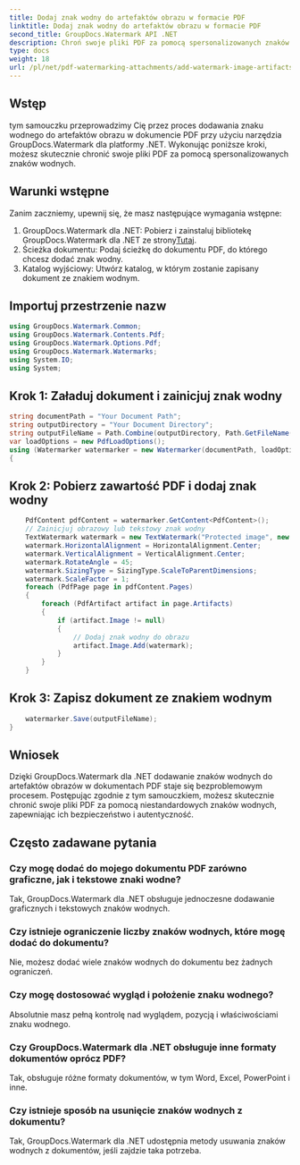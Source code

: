 ```yaml
---
title: Dodaj znak wodny do artefaktów obrazu w formacie PDF
linktitle: Dodaj znak wodny do artefaktów obrazu w formacie PDF
second_title: GroupDocs.Watermark API .NET
description: Chroń swoje pliki PDF za pomocą spersonalizowanych znaków wodnych za pomocą GroupDocs.Watermark dla .NET. Z łatwością dodawaj tekstowe lub graficzne znaki wodne do artefaktów graficznych w dokumentach PDF.
type: docs
weight: 18
url: /pl/net/pdf-watermarking-attachments/add-watermark-image-artifacts-pdf/
---
```

## Wstęp
tym samouczku przeprowadzimy Cię przez proces dodawania znaku wodnego do artefaktów obrazu w dokumencie PDF przy użyciu narzędzia GroupDocs.Watermark dla platformy .NET. Wykonując poniższe kroki, możesz skutecznie chronić swoje pliki PDF za pomocą spersonalizowanych znaków wodnych.
## Warunki wstępne
Zanim zaczniemy, upewnij się, że masz następujące wymagania wstępne:
1.  GroupDocs.Watermark dla .NET: Pobierz i zainstaluj bibliotekę GroupDocs.Watermark dla .NET ze strony[Tutaj](https://releases.groupdocs.com/Watermark/net/).
2. Ścieżka dokumentu: Podaj ścieżkę do dokumentu PDF, do którego chcesz dodać znak wodny.
3. Katalog wyjściowy: Utwórz katalog, w którym zostanie zapisany dokument ze znakiem wodnym.

## Importuj przestrzenie nazw
```csharp
using GroupDocs.Watermark.Common;
using GroupDocs.Watermark.Contents.Pdf;
using GroupDocs.Watermark.Options.Pdf;
using GroupDocs.Watermark.Watermarks;
using System.IO;
using System;
```
## Krok 1: Załaduj dokument i zainicjuj znak wodny
```csharp
string documentPath = "Your Document Path";
string outputDirectory = "Your Document Directory";
string outputFileName = Path.Combine(outputDirectory, Path.GetFileName(documentPath));
var loadOptions = new PdfLoadOptions();
using (Watermarker watermarker = new Watermarker(documentPath, loadOptions))
{
```
## Krok 2: Pobierz zawartość PDF i dodaj znak wodny
```csharp
	PdfContent pdfContent = watermarker.GetContent<PdfContent>();
	// Zainicjuj obrazowy lub tekstowy znak wodny
	TextWatermark watermark = new TextWatermark("Protected image", new Font("Arial", 8));
	watermark.HorizontalAlignment = HorizontalAlignment.Center;
	watermark.VerticalAlignment = VerticalAlignment.Center;
	watermark.RotateAngle = 45;
	watermark.SizingType = SizingType.ScaleToParentDimensions;
	watermark.ScaleFactor = 1;
	foreach (PdfPage page in pdfContent.Pages)
	{
		foreach (PdfArtifact artifact in page.Artifacts)
		{
			if (artifact.Image != null)
			{
				// Dodaj znak wodny do obrazu
				artifact.Image.Add(watermark);
			}
		}
	}
```
## Krok 3: Zapisz dokument ze znakiem wodnym
```csharp
	watermarker.Save(outputFileName);
}
```

## Wniosek
Dzięki GroupDocs.Watermark dla .NET dodawanie znaków wodnych do artefaktów obrazów w dokumentach PDF staje się bezproblemowym procesem. Postępując zgodnie z tym samouczkiem, możesz skutecznie chronić swoje pliki PDF za pomocą niestandardowych znaków wodnych, zapewniając ich bezpieczeństwo i autentyczność.
## Często zadawane pytania
### Czy mogę dodać do mojego dokumentu PDF zarówno graficzne, jak i tekstowe znaki wodne?
Tak, GroupDocs.Watermark dla .NET obsługuje jednoczesne dodawanie graficznych i tekstowych znaków wodnych.
### Czy istnieje ograniczenie liczby znaków wodnych, które mogę dodać do dokumentu?
Nie, możesz dodać wiele znaków wodnych do dokumentu bez żadnych ograniczeń.
### Czy mogę dostosować wygląd i położenie znaku wodnego?
Absolutnie masz pełną kontrolę nad wyglądem, pozycją i właściwościami znaku wodnego.
### Czy GroupDocs.Watermark dla .NET obsługuje inne formaty dokumentów oprócz PDF?
Tak, obsługuje różne formaty dokumentów, w tym Word, Excel, PowerPoint i inne.
### Czy istnieje sposób na usunięcie znaków wodnych z dokumentu?
Tak, GroupDocs.Watermark dla .NET udostępnia metody usuwania znaków wodnych z dokumentów, jeśli zajdzie taka potrzeba.